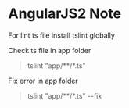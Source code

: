 # AngularJS2 Note

For lint ts file install tslint globally

Check ts file in app folder

> tslint "app/**/*.ts"

Fix error in app folder

> tslint "app/**/*.ts" --fix